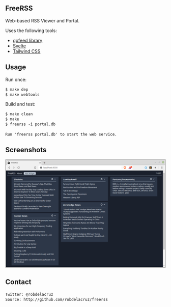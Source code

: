 ## FreeRSS

Web-based RSS Viewer and Portal.

Uses the following tools:
- [gofeed library](https://github.com/mmcdole/gofeed)
- [Svelte](https://svelte.dev)
- [Tailwind CSS](https://tailwindcss.com)

## Usage

Run once:

    $ make dep
    $ make webtools

Build and test:

    $ make clean
    $ make
    $ freerss -i portal.db

    Run 'freerss portal.db' to start the web service.

## Screenshots

![freerss portal](screenshots/freerss_portal.png)

## Contact
    Twitter: @robdelacruz
    Source: http://github.com/robdelacruz/freerss

